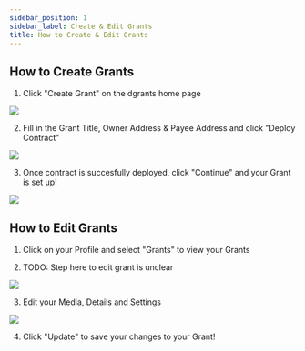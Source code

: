 ```yaml
---
sidebar_position: 1
sidebar_label: Create & Edit Grants
title: How to Create & Edit Grants
---
```


## How to Create Grants

1. Click "Create Grant" on the dgrants home page

![](/img/create-grants-1.png)

2. Fill in the Grant Title, Owner Address & Payee Address and click "Deploy Contract"

![](/img/create-grants-2.png)

3. Once contract is succesfully deployed, click "Continue" and your Grant is set up! 

![](/img/create-grants-2.png)

## How to Edit Grants 

1. Click on your Profile and select "Grants" to view your Grants 

2. TODO: Step here to edit grant is unclear 

![](/img/edit-grants-1.png)

3. Edit your Media, Details and Settings

![](/img/edit-grants-2.png)

4. Click "Update" to save your changes to your Grant! 